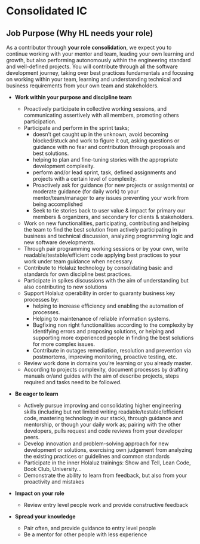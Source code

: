 # Consolidated IC

## Job Purpose (Why HL needs your role)

As a contributor through **your role consolidation**, we expect you to continue working with your mentor and team, leading your own learning and growth, but also performing autonomously within the engineering standard and well-defined projects. You will contribute through all the software development journey, taking over best practices fundamentals and focusing on working within your team, learning and understanding technical and business requirements from your own team and stakeholders.

  * **Work within your purpose and discipline team**

    * Proactively participate in collective working sessions, and communicating assertively with all members, promoting others participation.
    * Participate and perform in the sprint tasks;
      * doesn’t get caught up in the unknown, avoid becoming blocked/stuck and work to figure it out, asking questions or guidance with no fear and contribution through proposals and best solutions.
      * helping to plan and fine-tuning stories with the appropriate development complexity.
      * perform and/or lead sprint, task, defined assignments and projects with a certain level of complexity. 
      * Proactively ask for guidance (for new projects or assignments) or moderate guidance (for daily work) to your mentor/team/manager to any issues preventing your work from being accomplished
      * Seek to tie stories back to user value & impact for primary our members & organizers, and secondary for clients & stakeholders.
    * Work on new functionalities, participating, contributing and helping  the team to find the best solution from actively participating in business and technical discussion, analyzing programming logic and new software developments.
    * Through pair programming working sessions or by your own, write readable/testable/efficient code applying best practices to your work under team guidance when necessary. 
    * Contribute to Holaluz technology by consolidating basic and standards for own discipline best practices.
    * Participate in spikes discussions with the aim of understanding but also contributing to new solutions 
    * Support Holaluz operability  in order to guaranty business key processes by:
      * helping to increase efficiency and enabling the automation of processes.
      * Helping to maintenance of reliable information systems.
      * Bugfixing non right functionalities according to the complexity by  identifying errors and proposing solutions, or helping and supporting more experienced people in finding the best solutions for more complex issues.
      * Contribute in outages remediation, resolution and prevention via postmortems, improving monitoring, proactive testing, etc.
    * Review work done in domains you’re learning or you already master.
    * According to projects complexity, document processes by drafting manuals or/and guides with the aim of describe projects, steps required and tasks need to be followed.

  * **Be eager to learn**
    * Actively pursue improving and consolidating higher engineering skills  (including but not limited writing readable/testable/efficient code, mastering technology in our stack), through guidance and mentorship, or though your daily work as; pairing with the other developers,  pulls request and code reviews from your developer peers.
    * Develop innovation and problem-solving approach for new development or solutions, exercising own judgement from analyzing the existing practices or guidelines and common standards
    * Participate in the inner Holaluz trainings: Show and Tell, Lean Code, Book Club, University...
    * Demonstrate the ability to learn from feedback, but also from your proactivity and mistakes

  * **Impact on your role**
    * Review entry level people work and provide constructive feedback

  * **Spread your knowledge**
    * Pair often, and provide guidance to entry level people 
    * Be a mentor for other people with less experience

